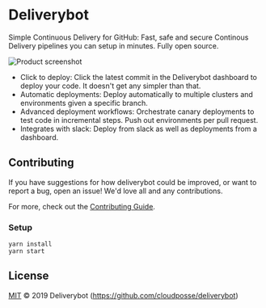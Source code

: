 # Deliverybot

Simple Continuous Delivery for GitHub: Fast, safe and secure Continous Delivery
pipelines you can setup in minutes. Fully open source.

![Product screenshot](https://deliverybot.dev/assets/images/deploy-list.png)

* Click to deploy: Click the latest commit in the Deliverybot dashboard to
  deploy your code. It doesn't get any simpler than that.
* Automatic deployments: Deploy automatically to multiple clusters and
  environments given a specific branch.
* Advanced deployment workflows: Orchestrate canary deployments to test code in
  incremental steps. Push out environments per pull request.
* Integrates with slack: Deploy from slack as well as deployments from a
  dashboard.

## Contributing

If you have suggestions for how deliverybot could be improved, or want to report
a bug, open an issue! We'd love all and any contributions.

For more, check out the [Contributing Guide](CONTRIBUTING.md).

### Setup

    yarn install
    yarn start

## License

[MIT](LICENSE) © 2019 Deliverybot (https://github.com/cloudposse/deliverybot)

